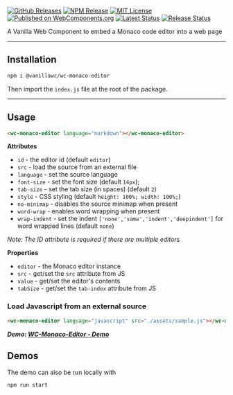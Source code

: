 [![GitHub Releases](https://badgen.net/github/tag/vanillawc/wc-monaco-editor)](https://github.com/vanillawc/wc-monaco-editor/releases)
[![NPM Release](https://badgen.net/npm/v/@vanillawc/wc-monaco-editor)](https://www.npmjs.com/package/@vanillawc/wc-monaco-editor)
[![MIT License](https://badgen.net/github/license/vanillawc/wc-monaco-editor)](https://raw.githubusercontent.com/vanillawc/wc-monaco-editor/master/LICENSE)
[![Published on WebComponents.org](https://img.shields.io/badge/webcomponents.org-published-blue.svg)](https://www.webcomponents.org/element/vanillawc/wc-monaco-editor)
[![Latest Status](https://github.com/vanillawc/wc-monaco-editor/workflows/Latest/badge.svg)](https://github.com/vanillawc/wc-monaco-editor/actions)
[![Release Status](https://github.com/vanillawc/wc-monaco-editor/workflows/Release/badge.svg)](https://github.com/vanillawc/wc-monaco-editor/actions)
<!-- [![Bundlephobia](https://badgen.net/bundlephobia/minzip/@vanillawc/wc-monaco-editor)](https://bundlephobia.com/result?p=@vanillawc/wc-monaco-editor) -->

A Vanilla Web Component to embed a Monaco code editor into a web page

-----

## Installation

```sh
npm i @vanillawc/wc-monaco-editor
```

Then import the `index.js` file at the root of the package.

-----

## Usage

```html
<wc-monaco-editor language="markdown"></wc-monaco-editor>
```

**Attributes**

- `id` - the editor id (default `editor`)
- `src` - load the source from an external file
- `language` - set the source language
- `font-size` - set the font size (default `14px`);
- `tab-size` - set the tab size (in spaces) (default `2`)
- `style` - CSS styling (default `height: 100%; width: 100%;`)
- `no-minimap` - disables the source minimap when present
- `word-wrap` - enables word wrapping when present
- `wrap-indent` - set the indent `['none','same','indent','deepindent']` for word wrapped lines (default `none`)

*Note: The ID attribute is required if there are multiple editors*

**Properties**

- `editor` - the Monaco editor instance
- `src` - get/set the `src` attribute from JS
- `value` - get/set the editor's contents
- `tabSize` - get/set the `tab-index` attribute from JS

### Load Javascript from an external source

```html
<wc-monaco-editor language="javascript" src="./assets/sample.js"></wc-monaco-editor>
```

***Demo: [WC-Monaco-Editor - Demo][]***

## Demos

The demo can also be run locally with

```sh
npm run start
```

[WC-Monaco-Editor - Demo]: https://vanillawc.github.io/wc-monaco-editor/demo/index.html
